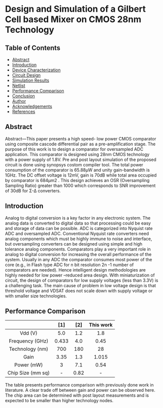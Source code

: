 # Design and Simulation of a Gilbert Cell based Mixer on CMOS 28nm Technology
## Table of Contents
- [Abstract](https://github.com/SoumitroV/Design-and-Simulation-of-a-Gilbert-Cell-based-Mixer-on-CMOS-28nm-Technology/edit/main/README.md#introduction)
- [Introduction](https://github.com/SoumitroV/Design-and-Simulation-of-a-Gilbert-Cell-based-Mixer-on-CMOS-28nm-Technology/edit/main/README.md#introduction)
- [Device Characterization](https://github.com/SoumitroV/Design-and-Simulation-of-a-Gilbert-Cell-based-Mixer-on-CMOS-28nm-Technology/edit/main/README.md#device-characterization)
- [Circuit Design](https://github.com/SoumitroV/Design-and-Simulation-of-a-Gilbert-Cell-based-Mixer-on-CMOS-28nm-Technology/edit/main/README.md#circuit-design)
- [Simulation Results](https://github.com/SoumitroV/Design-and-Simulation-of-a-Gilbert-Cell-based-Mixer-on-CMOS-28nm-Technology/edit/main/README.md#simulation-results)
- [Netlist](https://github.com/SoumitroV/Design-and-Simulation-of-a-Gilbert-Cell-based-Mixer-on-CMOS-28nm-Technology/edit/main/README.md#netlist)
- [Performance Comparison](https://github.com/SoumitroV/Design-and-Simulation-of-a-Gilbert-Cell-based-Mixer-on-CMOS-28nm-Technology/edit/main/README.md#performance-comparison)
- [Conclusion](https://github.com/SoumitroV/Design-and-Simulation-of-a-Gilbert-Cell-based-Mixer-on-CMOS-28nm-Technology/edit/main/README.md#conclusion)
- [Author](https://github.com/SoumitroV/Design-and-Simulation-of-a-Gilbert-Cell-based-Mixer-on-CMOS-28nm-Technology/edit/main/README.md#author) 
- [Acknowledgements](https://github.com/SoumitroV/Design-and-Simulation-of-a-Gilbert-Cell-based-Mixer-on-CMOS-28nm-Technology/edit/main/README.md#acknowledgements)
- [References](https://github.com/SoumitroV/Design-and-Simulation-of-a-Gilbert-Cell-based-Mixer-on-CMOS-28nm-Technology/edit/main/README.md#references)
## Abstract
Abstract—This paper presents a high speed- low power
CMOS comparator using composite cascode differential
pair as a pre-amplification stage. The purpose of this work
is to design a comparator for oversampled ADC application.
This comparator is designed using 28nm CMOS
technology with a power supply of 1.8V. Pre and post layout
simulation of the proposed circuit is done using synopsys costom compiler tool.
The total power consumption of the comparator is 65.88µW
and unity gain-bandwidth is 1GHz. The DC offset voltage is
12mV, gain is 70dB while total area occupied by comparator
is 684µm2
. This design achieves an OSR (Oversampling
Sampling Ratio) greater than 1000 which corresponds to
SNR improvement of 30dB for Σ-Δ converters.
## Introduction
Analog to digital conversion is a key factor in any
electronic system. The analog data is converted to digital
data so that processing could be easy and storage of data
can be possible. ADC is categorized into Nyquist rate
ADC and oversampled ADC. Conventional Nyquist rate
converters need analog components which must be highly
immune to noise and interface, but oversampling
converters can be designed using simple and high
tolerance analog components.
Comparators play a very important role in analog to
digital conversion for increasing the overall performance
of the system. Usually in any ADC the comparator
consumes most power of the core (e.g., in Flash type
ADC for n bit resolution 2n
-1 number of comparators are
needed). Hence intelligent design methodologies are
highly needed for low power –reduced area design.
With miniaturization of circuit, the design of
comparators for low supply voltages (less than 3.3V) is a
challenging task. The main cause of problem in low
voltage design is that threshold voltage and VDSAT does
not scale down with supply voltage or with smaller size
technologies.

## Performance Comparison

|               |      [1]      |      [2]      |   This work   |
|     :---:     |     :---:     |     :---:     |     :---:     |
|     Vdd (V)   |      5.0      |      1.2      |      1.8      |
|Frequency (GHz)|     0.433     |      4.0      |     0.45      |
|Technology (nm)|      700      |      180      |      28       |
|     Gain      |      3.35     |      1.3      |     1.015     |
|  Power (mW)   |       3       |      7.1      |      0.54     |
|Chip Size (mm sq)|       -       |      0.82      |      -     |
The table presents performance comparison with previously done work in literature. A clear trade off between gain and power can be observed here. The chip area can be determined with post layout measurements and is expected to be smaller than higher technology nodes.
